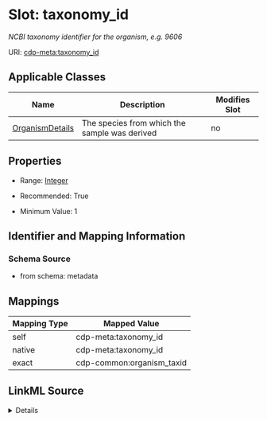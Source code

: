 

# Slot: taxonomy_id


_NCBI taxonomy identifier for the organism, e.g. 9606_



URI: [cdp-meta:taxonomy_id](metadatataxonomy_id)



<!-- no inheritance hierarchy -->





## Applicable Classes

| Name | Description | Modifies Slot |
| --- | --- | --- |
| [OrganismDetails](OrganismDetails.md) | The species from which the sample was derived |  no  |







## Properties

* Range: [Integer](Integer.md)

* Recommended: True

* Minimum Value: 1





## Identifier and Mapping Information







### Schema Source


* from schema: metadata




## Mappings

| Mapping Type | Mapped Value |
| ---  | ---  |
| self | cdp-meta:taxonomy_id |
| native | cdp-meta:taxonomy_id |
| exact | cdp-common:organism_taxid |




## LinkML Source

<details>
```yaml
name: taxonomy_id
description: NCBI taxonomy identifier for the organism, e.g. 9606
from_schema: metadata
exact_mappings:
- cdp-common:organism_taxid
rank: 1000
alias: taxonomy_id
owner: OrganismDetails
domain_of:
- OrganismDetails
range: integer
recommended: true
inlined: true
inlined_as_list: true
minimum_value: 1

```
</details>